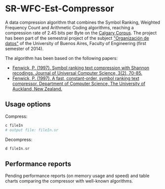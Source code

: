 # SR-WFC-Est-Compressor
A data compression algorithm that combines the Symbol Ranking, Weighted Frequency Count and Arithmetic Coding algorithms, reaching a compression rate of 2.45 bits per Byte on the [Calgary Corpus](https://en.wikipedia.org/wiki/Calgary_corpus). The project has been part of the semestral project of the subject ["Organización de datos"](http://www.fi.uba.ar/sites/default/files/7506.pdf) of the University of Buenos Aires, Faculty of Engineering (first semester of 2014). 

The algorithm has been based on the following papers:
- [Fenwick, P. (1997). Symbol ranking text compression with Shannon recodings. Journal of Universal Computer Science, 3(2), 70-85.](http://www.jucs.org/jucs_3_2/symbol_ranking_text_compression/fenwick_p.pdf)
- [Fenwick, P. (1997). A fast, constant-order, symbol ranking text compressor. Department of Computer Science, The University of Auckland, New Zealand.](http://cs.auckland.ac.nz/~peter-f/FTPfiles/TechRep145.ps)

## Usage options
Compress:
```bash
c fileIn
# output file: fileIn.sr
```

Decompress:
```bash
d fileIn.sr
```

## Performance reports
Pending performance reports (on memory usage and speed) and table charts comparing the compressor with well-known algorithms.

